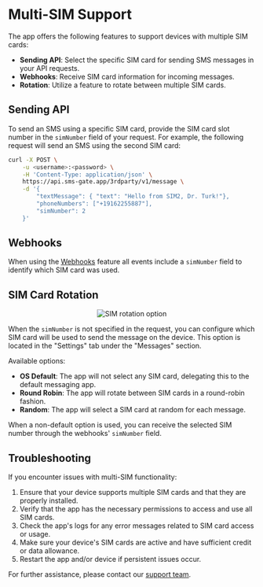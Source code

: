 # Multi-SIM Support

The app offers the following features to support devices with multiple SIM cards:

* **Sending API**: Select the specific SIM card for sending SMS messages in your API requests.
* **Webhooks**: Receive SIM card information for incoming messages.
* **Rotation**: Utilize a feature to rotate between multiple SIM cards.

## Sending API

To send an SMS using a specific SIM card, provide the SIM card slot number in the `simNumber` field of your request. For example, the following request will send an SMS using the second SIM card:

```sh
curl -X POST \
    -u <username>:<password> \
    -H 'Content-Type: application/json' \
    https://api.sms-gate.app/3rdparty/v1/message \
    -d '{
        "textMessage": { "text": "Hello from SIM2, Dr. Turk!"},
        "phoneNumbers": ["+19162255887"],
        "simNumber": 2
    }'
```

## Webhooks

When using the [Webhooks](./webhooks.md) feature all events include a `simNumber` field to identify which SIM card was used.

## SIM Card Rotation

<div align="center">
    <img src="/assets/features-sim-rotation.png" alt="SIM rotation option">
</div>

When the `simNumber` is not specified in the request, you can configure which SIM card will be used to send the message on the device. This option is located in the "Settings" tab under the "Messages" section.

Available options:

* **OS Default**: The app will not select any SIM card, delegating this to the default messaging app.
* **Round Robin**: The app will rotate between SIM cards in a round-robin fashion.
* **Random**: The app will select a SIM card at random for each message.

When a non-default option is used, you can receive the selected SIM number through the webhooks' `simNumber` field.

## Troubleshooting

If you encounter issues with multi-SIM functionality:

1. Ensure that your device supports multiple SIM cards and that they are properly installed.
2. Verify that the app has the necessary permissions to access and use all SIM cards.
3. Check the app's logs for any error messages related to SIM card access or usage.
4. Make sure your device's SIM cards are active and have sufficient credit or data allowance.
5. Restart the app and/or device if persistent issues occur.

For further assistance, please contact our [support team](mailto:support@sms-gate.app).
